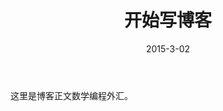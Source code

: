 ﻿---
layout: post
title: 开始写博客
date: 2015-3-02
categories: blog
tags: [标签一,标签二]
description: 数学编程外汇。
---

这里是博客正文数学编程外汇。













